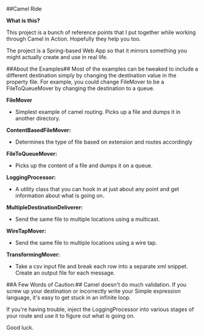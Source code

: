 ##Camel Ride

**What is this?**

This project is a bunch of reference points that I put together while working through Camel in Action. Hopefully they help you too.

The project is a Spring-based Web App so that it mirrors something you might actually create and use in real life.

##About the Examples##
Most of the examples can be tweaked to include a different destination simply by changing the destination value in the property file. For example, you could change FileMover to be a FileToQueueMover by changing the destination to a queue.

**FileMover**
 - Simplest example of camel routing. Picks up a file and dumps it in another directory.

**ContentBasedFileMover:**
 - Determines the type of file based on extension and routes accordingly

**FileToQueueMover:**
 - Picks up the content of a file and dumps it on a queue.

**LoggingProcessor:**
 - A utility class that you can hook in at just about any point and get information about what is going on.

**MultipleDestinationDeliverer:**
 - Send the same file to multiple locations using a multicast.

**WireTapMover:**
 - Send the same file to multiple locations using a wire tap.

**TransformingMover:**
 - Take a csv input file and break each row into a separate xml snippet. Create an output file for each message.

##A Few Words of Caution:##
Camel doesn't do much validation. If you screw up your destination or incorrectly write your Simple expression language, it's easy to get stuck in an infinite loop.

If you're having trouble, inject the LoggingProcessor into various stages of your route and use it to figure out what is going on.

Good luck.
